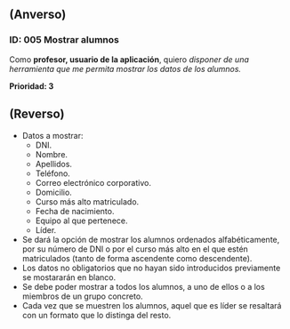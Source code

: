 ## (Anverso)

### **ID:** 005 **Mostrar alumnos**

Como **profesor, usuario de la aplicación**, quiero *disponer de una herramienta que me permita mostrar los datos de los alumnos.*

**Prioridad: 3**

## (Reverso)

* Datos a mostrar: 
  * DNI.
  * Nombre.
  * Apellidos.
  * Teléfono.
  * Correo electrónico corporativo.
  * Domicilio.
  * Curso más alto matriculado.
  * Fecha de nacimiento.
  * Equipo al que pertenece.
  * Líder.
* Se dará la opción de mostrar los alumnos ordenados alfabéticamente, por su número de DNI o por el curso más alto en el que estén matriculados (tanto de forma ascendente como descendente). 
* Los datos no obligatorios que no hayan sido introducidos previamente se mostararán en blanco.
* Se debe poder mostrar a todos los alumnos, a uno de ellos o a los miembros de un grupo concreto.
* Cada vez que se muestren los alumnos, aquel que es líder se resaltará con un formato que lo distinga del resto.

